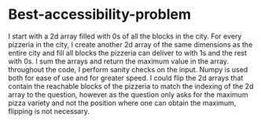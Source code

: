# Best-accessibility-problem

I start with a 2d array filled with 0s of all the blocks in the city. For every pizzeria in the city,
I create another 2d array of the same dimensions as the entire city and fill all blocks the pizzeria 
can deliver to with 1s and the rest with 0s. I sum the arrays and return the maximum value in the array.
throughout the code, I perform sanity checks on the input. Numpy is used both for ease of use and for
greater speed. I could flip the 2d arrays that contain the reachable blocks of the pizzeria to match 
the indexing of the 2d array to the question, however as the question only asks for the maximum pizza 
variety and not the position where one can obtain the maximum, flipping is not necessary.
